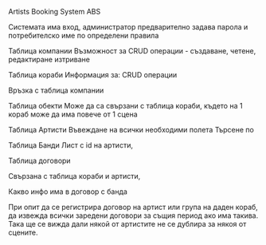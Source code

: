 Artists Booking System ABS

Системата има вход, администратор предварително  задава парола и потребителско име по определени правила

Таблица компании
Възможност за CRUD операции - създаване, четене, редактиране изтриване

Таблица кораби 
Информация за:
CRUD операции

Връзка с таблица компании

Таблица обекти
Може да са свързани с таблица кораби, където на 1 кораб може да има повече от 1 сцена

Таблица Артисти
Въвеждане на всички необходими полета
Търсене по 



Таблица Банди
Лист с id на артисти, 

Таблица договори

Свързана с таблица кораби и артисти, 

Какво инфо има в договор с банда

При опит да се регистрира договор на артист или група на даден кораб, да извежда всички заредени договори за същия период ако има такива. Така ще се вижда дали някой от артистите не се дублира за някоя от сцените.

